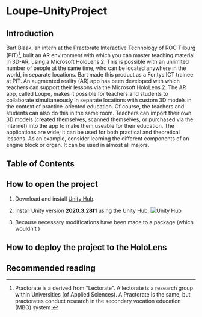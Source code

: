 # Loupe-UnityProject

## Introduction

Bart Blaak, an intern at the Practorate Interactive Technology of ROC Tilburg (PIT)[^1], built an AR environment with which you can master teaching material in 3D-AR, using a Microsoft HoloLens 2. This is possible with an unlimited number of people at the same time, who can be located anywhere in the world, in separate locations. Bart made this product as a Fontys ICT trainee at PIT. An augmented reality (AR) app has been developed with which teachers can support their lessons via the Microsoft HoloLens 2. The AR app, called Loupe, makes it possible for teachers and students to collaborate simultaneously in separate locations with custom 3D models in the context of practice-oriented education. Of course, the teachers and students can also do this in the same room. Teachers can import their own 3D models (created themselves, scanned themselves, or purchased via the internet) into the app to make them useable for their education. The applications are wide; it can be used for both practical and theoretical lessons. As an example, consider learning the different components of an engine block or organ. It can be used in almost all majors.

## Table of Contents



## How to open the project

1. Download and install [Unity Hub](https://unity3d.com/get-unity/download).

2. Install Unity version **2020.3.28f1** using the Unity Hub: <img src="https://i.imgur.com/19j5obL.png" alt="Unity Hub" style="zoom: 0%;" />

3. Because necessary modifications have been made to a package (which wouldn't )

   

## How to deploy the project to the HoloLens

## Recommended reading

[^1]: Practorate is a derived from "Lectorate". A lectorate is a research group within Universities (of Applied Sciences). A Practorate is the same, but practorates conduct research in the secondary vocation education (MBO) system.

